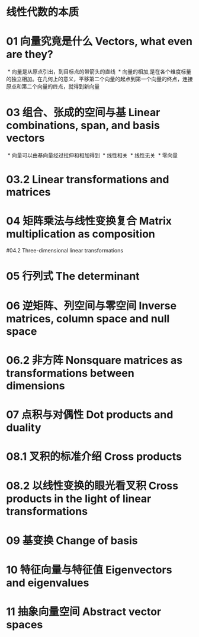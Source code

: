 # 线性代数的本质


# 01 向量究竟是什么 Vectors, what even are they?
  * 向量是从原点引出，到目标点的带箭头的直线
  * 向量的相加,是在各个维度标量的独立相加。在几何上的意义，平移第二个向量的起点到第一个向量的终点，连接原点和第二个向量的终点，就得到新向量

# 03 组合、张成的空间与基 Linear combinations, span, and basis vectors
  * 向量可以由基向量经过拉伸和相加得到
  * 线性相关
  * 线性无关
  * 零向量

# 03.2 Linear transformations and matrices

# 04 矩阵乘法与线性变换复合 Matrix multiplication as composition


#04.2 Three-dimensional linear transformations

# 05 行列式 The determinant


# 06 逆矩阵、列空间与零空间 Inverse matrices, column space and null space

# 06.2 非方阵 Nonsquare matrices as transformations between dimensions


# 07 点积与对偶性 Dot products and duality

# 08.1 叉积的标准介绍 Cross products

# 08.2 以线性变换的眼光看叉积 Cross products in the light of linear transformations

# 09 基变换 Change of basis

# 10 特征向量与特征值 Eigenvectors and eigenvalues

# 11 抽象向量空间 Abstract vector spaces

